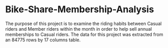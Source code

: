 # Bike-Share-Membership-Analysis
The purpose of this project is to examine the riding habits between Casual riders and Member riders within the month in order to help sell annual memberships to Casual riders. The data for this project was extracted from an 84775 rows by 17 columns table.
